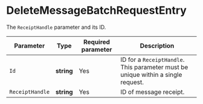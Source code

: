 # DeleteMessageBatchRequestEntry

The `ReceiptHandle` parameter and its ID.

| Parameter | Type | Required parameter | Description |
----- | ----- | ----- | -----
| `Id` | **string** | Yes | ID for a `ReceiptHandle`. This parameter must be unique within a single request. |
| `ReceiptHandle` | **string** | Yes | ID of message receipt. |